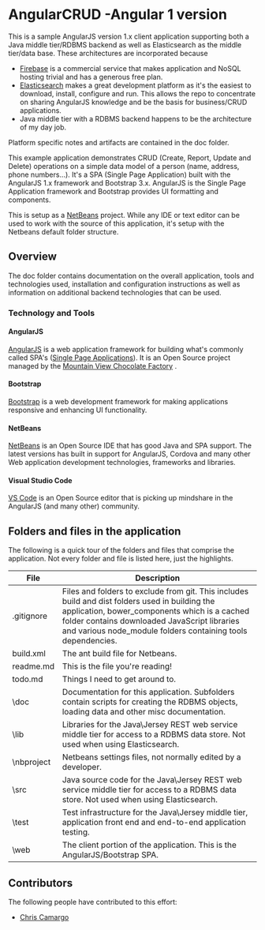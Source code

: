 
# AngularCRUD -Angular 1 version

This is a sample AngularJS version 1.x client application supporting both a Java middle tier/RDBMS backend as well as  Elasticsearch as the middle tier/data base.  These architectures are incorporated because
* [Firebase](http://firebase.com) is a commercial service that makes application and NoSQL hosting trivial and has a generous free plan.
* [Elasticsearch](http://elastic.co) makes a great development platform as it's the easiest to download, install, configure and run. This allows the repo to concentrate on sharing AngularJS knowledge and be the basis for business/CRUD applications.
* Java middle tier with a RDBMS backend happens to be the architecture of my day job.

Platform specific notes and artifacts are contained in the doc folder.

This example application demonstrates CRUD (Create, Report, Update and Delete) operations on a simple data model of a person (name, address, phone numbers...). It's a SPA (Single Page Application) built with the AngularJS  1.x framework and Bootstrap 3.x. AngularJS is the Single Page Application framework and Bootstrap provides UI formatting and components.

This is setup as a [NetBeans](https://netbeans.org/) project. While any IDE or text editor can be used to work with the source of this application, it's setup with the Netbeans default folder structure.

## Overview
The doc folder contains documentation on the overall application, tools and technologies used, installation and configuration instructions as well as information on additional backend technologies that can be used.

### Technology and Tools
#### AngularJS
[AngularJS](http://angularjs.org) is a web application framework for building what's commonly called SPA's ([Single Page Applications](https://en.wikipedia.org/wiki/Single-page_application)). It is an Open Source project managed by the [Mountain View Chocolate Factory](http://google.com) .
#### Bootstrap
[Bootstrap](http://getbootstrap.com) is a web development framework for making applications responsive and enhancing UI functionality.
#### NetBeans
[NetBeans](https://netbeans.org/) is an Open Source IDE that has good Java and SPA support. The latest versions has built in support for AngularJS, Cordova and many other Web application development technologies, frameworks and libraries.
#### Visual Studio Code
[VS Code](https://code.visualstudio.com/) is an Open Source editor that is picking up mindshare in the AngularJS (and many other) community.

## Folders and files in the application
The following is a quick tour of the folders and files that comprise the application. Not every folder and file
is listed here, just the highlights.

File|Description
----|------------
.gitignore | Files and folders to exclude from git. This includes build and dist folders used in building the application, bower_components which is a cached folder contains downloaded JavaScript libraries and various node_module folders containing tools dependencies.
build.xml | The ant build file for Netbeans.
readme.md | This is the file you're reading!
todo.md | Things I need to get around to.
\doc | Documentation for this application. Subfolders contain scripts for creating the RDBMS objects, loading data and other misc documentation.
\lib | Libraries for the Java\Jersey REST web service middle tier for access to a RDBMS data store. Not used when using Elasticsearch.
\nbproject | Netbeans settings files, not normally edited by a developer.
\src  | Java source code for the Java\Jersey REST web service middle tier for access to a RDBMS data store. Not used when using Elasticsearch.
\test | Test infrastructure for the Java\Jersey middle tier, application front end and end-to-end application testing.
\web | The client portion of the application. This is the AngularJS/Bootstrap SPA.

## Contributors
The following people have contributed to this effort:
* [Chris Camargo](https://github.com/camargo)
